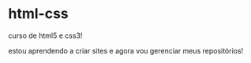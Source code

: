 # html-css
 curso de html5 e css3!

 estou aprendendo a criar sites e agora vou gerenciar meus repositórios!
